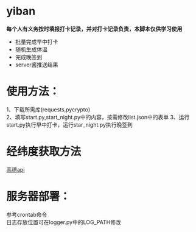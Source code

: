 # yiban

**每个人有义务按时填报打卡记录，并对打卡记录负责，本脚本仅供学习使用**

* 批量完成早中打卡
* 随机生成体温
* 完成晚签到
* server酱推送结果

# 使用方法：  
1、下载所需库(requests,pycrypto)  
2、填写start.py,start_night.py中的内容，按需修改list.json中的表单
3、运行start.py执行早中打卡，运行star_night.py执行晚签到

# 经纬度获取方法
[高德api](https://lbs.amap.com/tools/picker)

# 服务器部署：
参考crontab命令  
日志存放位置可在logger.py中的LOG_PATH修改
